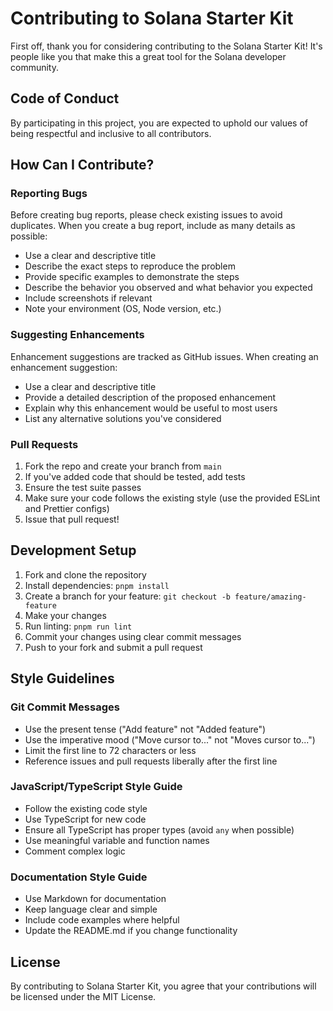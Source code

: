 # Contributing to Solana Starter Kit

First off, thank you for considering contributing to the Solana Starter Kit! It's people like you that make this a great tool for the Solana developer community.

## Code of Conduct

By participating in this project, you are expected to uphold our values of being respectful and inclusive to all contributors.

## How Can I Contribute?

### Reporting Bugs

Before creating bug reports, please check existing issues to avoid duplicates. When you create a bug report, include as many details as possible:

* Use a clear and descriptive title
* Describe the exact steps to reproduce the problem
* Provide specific examples to demonstrate the steps
* Describe the behavior you observed and what behavior you expected
* Include screenshots if relevant
* Note your environment (OS, Node version, etc.)

### Suggesting Enhancements

Enhancement suggestions are tracked as GitHub issues. When creating an enhancement suggestion:

* Use a clear and descriptive title
* Provide a detailed description of the proposed enhancement
* Explain why this enhancement would be useful to most users
* List any alternative solutions you've considered

### Pull Requests

1. Fork the repo and create your branch from `main`
2. If you've added code that should be tested, add tests
3. Ensure the test suite passes
4. Make sure your code follows the existing style (use the provided ESLint and Prettier configs)
5. Issue that pull request!

## Development Setup

1. Fork and clone the repository
2. Install dependencies: `pnpm install`
3. Create a branch for your feature: `git checkout -b feature/amazing-feature`
4. Make your changes
5. Run linting: `pnpm run lint`
6. Commit your changes using clear commit messages
7. Push to your fork and submit a pull request

## Style Guidelines

### Git Commit Messages

* Use the present tense ("Add feature" not "Added feature")
* Use the imperative mood ("Move cursor to..." not "Moves cursor to...")
* Limit the first line to 72 characters or less
* Reference issues and pull requests liberally after the first line

### JavaScript/TypeScript Style Guide

* Follow the existing code style
* Use TypeScript for new code
* Ensure all TypeScript has proper types (avoid `any` when possible)
* Use meaningful variable and function names
* Comment complex logic

### Documentation Style Guide

* Use Markdown for documentation
* Keep language clear and simple
* Include code examples where helpful
* Update the README.md if you change functionality

## License

By contributing to Solana Starter Kit, you agree that your contributions will be licensed under the MIT License. 